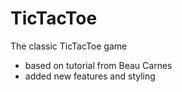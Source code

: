 # TicTacToe
The classic TicTacToe game
* based on tutorial from Beau Carnes 
* added new features and styling
